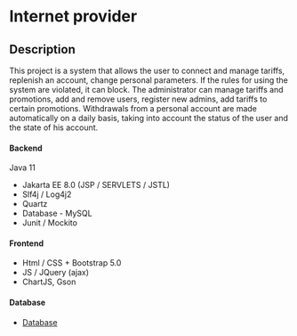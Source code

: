 # Internet provider
## Description

This project is a system that allows the user to connect and manage tariffs, replenish an account, change personal parameters.  If the rules for using the system are violated, it can block. The administrator can manage tariffs and promotions, add and remove users, register new admins, add tariffs to certain promotions. Withdrawals from a personal account are made automatically on a daily basis, taking into account the status of the user and the state of his account.

#### Backend
Java 11
- Jakarta EE 8.0 (JSP / SERVLETS / JSTL)
- Slf4j / Log4j2
- Quartz
- Database - MySQL
- Junit / Mockito

#### Frontend
- Html / CSS + Bootstrap 5.0
- JS / JQuery (ajax)
- ChartJS, Gson

#### Database
* [Database](docs/db.png)
